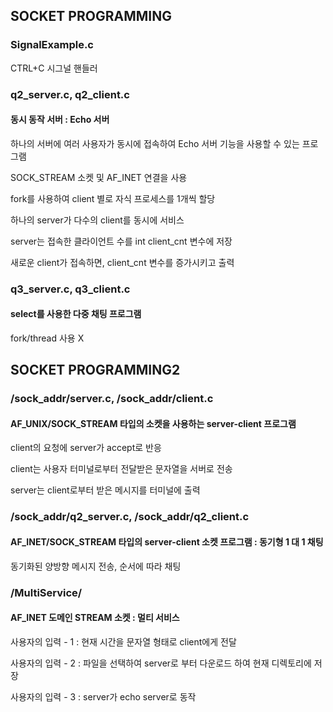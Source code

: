 ## SOCKET PROGRAMMING

### SignalExample.c
CTRL+C 시그널 핸들러

### q2_server.c, q2_client.c 

#### 동시 동작 서버 : Echo 서버

하나의 서버에 여러 사용자가 동시에 접속하여 Echo 서버 기능을 사용할 수 있는 프로그램

SOCK_STREAM 소켓 및 AF_INET 연결을 사용

fork를 사용하여 client 별로 자식 프로세스를 1개씩 할당

하나의 server가 다수의 client를 동시에 서비스

server는 접속한 클라이언트 수를 int client_cnt 변수에 저장

새로운 client가 접속하면, client_cnt 변수를 증가시키고 출력

### q3_server.c, q3_client.c

#### select를 사용한 다중 채팅 프로그램

fork/thread 사용 X

## SOCKET PROGRAMMING2

### /sock_addr/server.c, /sock_addr/client.c

#### AF_UNIX/SOCK_STREAM 타입의 소켓을 사용하는 server-client 프로그램

client의 요청에 server가 accept로 반응

client는 사용자 터미널로부터 전달받은 문자열을 서버로 전송

server는 client로부터 받은 메시지를 터미널에 출력

### /sock_addr/q2_server.c, /sock_addr/q2_client.c

#### AF_INET/SOCK_STREAM 타입의 server-client 소켓 프로그램 : 동기형 1 대 1 채팅

동기화된 양방향 메시지 전송, 순서에 따라 채팅

### /MultiService/

#### AF_INET 도메인 STREAM 소켓 : 멀티 서비스

사용자의 입력 - 1 : 현재 시간을 문자열 형태로 client에게 전달

사용자의 입력 - 2 : 파일을 선택하여 server로 부터 다운로드 하여 현재 디렉토리에 저장

사용자의 입력 - 3 : server가 echo server로 동작

